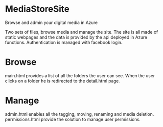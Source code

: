# MediaStoreSite
Browse and admin your digital media in Azure

Two sets of files, browse media and manage the site.
The site is all made of static webpages and the data is provided by the api deployed in Azure functions.
Authentication is managed with facebook login.

# Browse

main.html provides a list of all the folders the user can see.
When the user clicks on a folder he is redirected to the detail.html page.

# Manage

admin.html enables all the tagging, moving, renaming and media deletion.
permissions.html provide the solution to manage user permissions.
